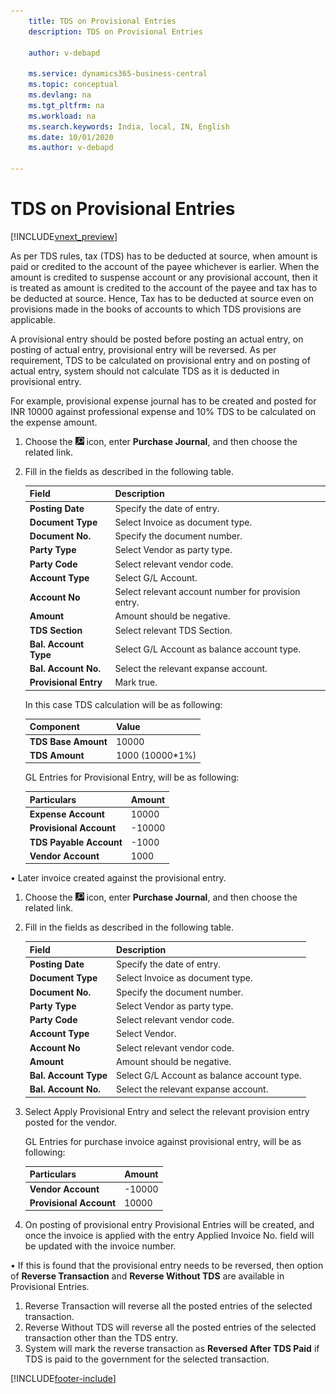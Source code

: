 ```yaml
---
    title: TDS on Provisional Entries
    description: TDS on Provisional Entries

    author: v-debapd

    ms.service: dynamics365-business-central
    ms.topic: conceptual
    ms.devlang: na
    ms.tgt_pltfrm: na
    ms.workload: na
    ms.search.keywords: India, local, IN, English
    ms.date: 10/01/2020
    ms.author: v-debapd

---
```


# TDS on Provisional Entries

[!INCLUDE[vnext_preview](../../includes/vnext_preview.md)]

As per TDS rules, tax (TDS) has to be deducted at source, when amount is paid or credited to the account of the payee whichever is earlier. When the amount is credited to suspense account or any provisional account, then it is treated as amount is credited to the account of the payee and tax has to be deducted at source. Hence, Tax has to be deducted at source even on provisions made in the books of accounts to which TDS provisions are applicable.

A provisional entry should be posted before posting an actual entry, on posting of actual entry, provisional entry will be reversed. As per requirement, TDS to be calculated on provisional entry and on posting of actual entry, system should not calculate TDS as it is deducted in provisional entry. 

For example, provisional expense journal has to be created and posted for INR 10000 against professional expense and 10% TDS to be calculated on the expense amount.

1.	Choose the ![Search for Page or Report](image/search_small.png "Search for Page or Report icon") icon, enter **Purchase Journal**, and then choose the related link.
2.  Fill in the fields as described in the following table.

    |Field|Description|
    |----------------------------------|---------------------------------------|  
    |**Posting Date**|Specify the date of entry.|  
    |**Document Type**|Select Invoice as document type.|
    |**Document No.**|Specify the document number.|
    |**Party Type**|Select Vendor as party type.|
    |**Party Code**|Select relevant vendor code.|
    |**Account Type**|Select G/L Account.| 
    |**Account No**|Select relevant account number for provision entry.|
    |**Amount**|Amount should be negative.|
    |**TDS Section**|Select relevant TDS Section.|
    |**Bal. Account Type**|Select G/L Account as balance account type.|
    |**Bal. Account No.**|Select the relevant expanse account.|
    |**Provisional Entry**|Mark true.|

    In this case TDS calculation will be as following:

    |Component|Value|
    |----------------------------------|---------------------------------------|  
    |**TDS Base Amount**|10000|  
    |**TDS Amount**|1000 (10000*1%)|

    GL Entries for Provisional Entry, will be as following:

    |Particulars|Amount|
    |----------------------------------|---------------------------------------|  
    |**Expense Account**|10000| 
    |**Provisional Account**|-10000|
    |**TDS Payable Account**|-1000|
    |**Vendor Account**|1000|

•	Later invoice created against the provisional entry.

1.	Choose the ![Search for Page or Report](image/search_small.png "Search for Page or Report icon") icon, enter **Purchase Journal**, and then choose the related link.
2.	Fill in the fields as described in the following table.

    |Field|Description|
    |----------------------------------|---------------------------------------|  
    |**Posting Date**|Specify the date of entry.|  
    |**Document Type**|Select Invoice as document type.|
    |**Document No.**|Specify the document number.|
    |**Party Type**|Select Vendor as party type.|
    |**Party Code**|Select relevant vendor code.|
    |**Account Type**|Select Vendor.| 
    |**Account No**|Select relevant vendor code.|
    |**Amount**|Amount should be negative.|
    |**Bal. Account Type**|Select G/L Account as balance account type.|
    |**Bal. Account No.**|Select the relevant expanse account.|
    

3. Select Apply Provisional Entry and select the relevant provision entry posted for the vendor.

   GL Entries for purchase invoice against provisional entry, will be as following:

    |Particulars|Amount|
    |----------------------------------|---------------------------------------|  
    |**Vendor Account**|-10000|
    |**Provisional Account**|10000|

4.	On posting of provisional entry Provisional Entries will be created, and once the invoice is applied with the entry Applied Invoice No. field will be updated with the invoice number.

•	If this is found that the provisional entry needs to be reversed, then option of **Reverse Transaction** and **Reverse Without TDS** are available in Provisional Entries.
1.	Reverse Transaction will reverse all the posted entries of the selected transaction.
2.	Reverse Without TDS will reverse all the posted entries of the selected transaction other than the TDS entry.
3.	System will mark the reverse transaction as **Reversed After TDS Paid** if TDS is paid to the government for the selected transaction.





























[!INCLUDE[footer-include](../../includes/footer-banner.md)]